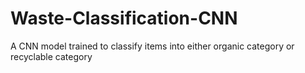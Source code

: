 # Waste-Classification-CNN
A CNN model trained to classify items into either organic category or recyclable category
